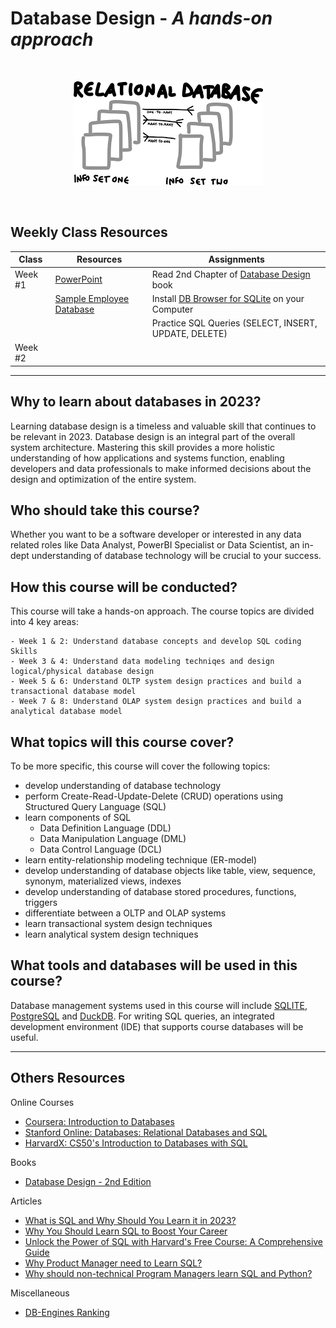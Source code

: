 # Database Design - *A hands-on approach*
<br>
<p align="center"><img src="dbdesign.png"/></p>
<br>

## Weekly Class Resources

| Class   | Resources                                                                         | Assignments                                        |  
|---------|-----------------------------------------------------------------------------------|----------------------------------------------------|
| Week #1 | [PowerPoint](https://moizmuhammad.github.io/db202311/week1.pptx)     | Read 2nd Chapter of [Database Design](https://opentextbc.ca/dbdesign01/chapter/chapter-2-fundamental-concepts/) book |
|         | [Sample Employee Database](https://moizmuhammad.github.io/db202311/employee.db) | Install [DB Browser for SQLite](https://download.sqlitebrowser.org/DB.Browser.for.SQLite-3.12.2-win64.zip) on your Computer |
|         |                                | Practice SQL Queries (SELECT, INSERT, UPDATE, DELETE)  |
| Week #2 |  |  |

--------

## Why to learn about databases in 2023?

Learning database design is a timeless and valuable skill that continues to be relevant in 2023. Database design is an integral part of the overall system architecture. Mastering this skill provides a more holistic understanding of how applications and systems function, enabling developers and data professionals to make informed decisions about the design and optimization of the entire system.


## Who should take this course?

Whether you want to be a software developer or interested in any data related roles like Data Analyst, PowerBI Specialist or Data Scientist, an in-dept understanding of database technology will be crucial to your success. 


## How this course will be conducted?

This course will take a hands-on approach. The course topics are divided into 4 key areas:

	- Week 1 & 2: Understand database concepts and develop SQL coding Skills
	- Week 3 & 4: Understand data modeling techniqes and design logical/physical database design
	- Week 5 & 6: Understand OLTP system design practices and build a transactional database model
	- Week 7 & 8: Understand OLAP system design practices and build a analytical database model


## What topics will this course cover?

To be more specific, this course will cover the following topics:

- develop understanding of database technology
- perform Create-Read-Update-Delete (CRUD) operations using Structured Query Language (SQL)
- learn components of SQL
	- Data Definition Language (DDL)
	- Data Manipulation Language (DML)
	- Data Control Language (DCL)
- learn entity-relationship modeling technique (ER-model)
- develop understanding of database objects like table, view, sequence, synonym, materialized views, indexes
- develop understanding of database stored procedures, functions, triggers
- differentiate between a OLTP and OLAP systems
- learn transactional system design techniques 
- learn analytical system design techniques

## What tools and databases will be used in this course?

Database management systems used in this course will include [SQLITE](https://www.sqlite.org/index.html), [PostgreSQL](https://www.postgresql.org/) and [DuckDB](https://duckdb.org/). For writing SQL queries, an integrated development environment (IDE) that supports course databases will be useful. 

-----

## Others Resources

Online Courses
- [Coursera: Introduction to Databases](https://www.coursera.org/learn/introduction-to-databases)
- [Stanford Online: Databases: Relational Databases and SQL](https://online.stanford.edu/courses/soe-ydatabases0005-databases-relational-databases-and-sql)
- [HarvardX: CS50's Introduction to Databases with SQL](https://www.edx.org/learn/sql/harvard-university-cs50-s-introduction-to-databases-with-sql)

Books
- [Database Design - 2nd Edition](https://opentextbc.ca/dbdesign01/)

Articles
- [What is SQL and Why Should You Learn it in 2023?](https://medium.com/codex/what-is-sql-and-why-should-you-learn-it-812f90388949)
- [Why You Should Learn SQL to Boost Your Career](https://www.udacity.com/blog/2020/06/why-you-should-learn-sql-to-boost-your-career.html)
- [Unlock the Power of SQL with Harvard's Free Course: A Comprehensive Guide](https://acadlog.com/updates/news/unlock-the-power-of-sql-with-harvard-s-free-course-a-comprehensive-guide)
- [Why Product Manager need to Learn SQL?](https://www.thescalable.net/p/why-product-manager-need-to-learn-sql)
- [Why should non-technical Program Managers learn SQL and Python?](https://www.linkedin.com/pulse/why-should-non-technical-program-managers-learn-sql-python-sinclair/)
  
Miscellaneous
- [DB-Engines Ranking](https://db-engines.com/en/ranking)
